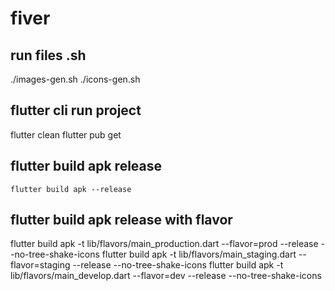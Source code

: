 # fiver

## run files .sh

./images-gen.sh
./icons-gen.sh

## flutter cli run project

flutter clean
flutter pub get

## flutter build apk release

    flutter build apk --release

## flutter build apk release with flavor

flutter build apk -t lib/flavors/main_production.dart --flavor=prod --release --no-tree-shake-icons
flutter build apk -t lib/flavors/main_staging.dart --flavor=staging --release --no-tree-shake-icons
flutter build apk -t lib/flavors/main_develop.dart --flavor=dev --release --no-tree-shake-icons
